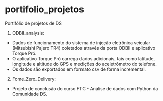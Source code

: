 # portifolio_projetos
Portifólio de projetos de DS
01. ODBII_analysis:
  - Dados de funcionamento do sistema de injeção eletrônica veicular (Mitsubishi Pajero TR4) coletados através da porta ODBII e aplicativo Torque Pró. 
  - O aplicativo Torque Pró carrega dados adicionais, tais como latitude, longitude e altitude do GPS e medições do aceletrômetro do telefone.
  - Os dados são exportados em formato csv de forma incremental.

02. Fome_Zero_Delivery:
  - Projeto de conclusão do curso FTC - Análise de dados com Python da Comunidade DS.
